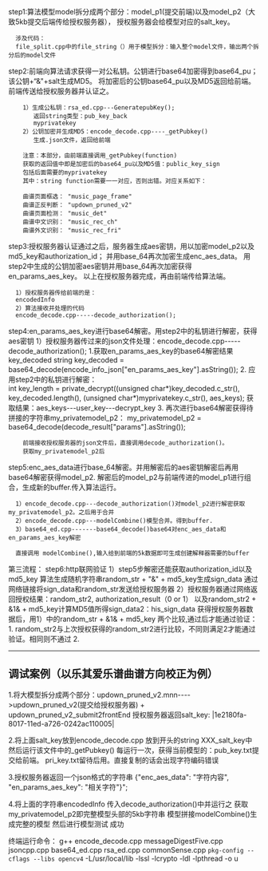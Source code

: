 step1:算法模型model拆分成两个部分：model_p1(提交前端)以及model_p2（大致5kb提交后端传给授权服务器），
      授权服务器会给模型对应的salt_key。
      
      涉及代码：
      file_split.cpp中的file_string（）用于模型拆分：输入整个model文件，输出两个拆分后的model文件

step2:前端向算法请求获得一对公私钥。公钥进行base64加密得到base64_pu；
      该公钥+“&"+salt生成MD5。
      将加密后的公钥base64_pu以及MD5返回给前端。
      前端传送给授权服务器并认证之。

        1）生成公私钥：rsa_ed.cpp---GeneratepubKey();
           返回string类型：pub_key_back
           myprivatekey
        2）公钥加密并生成MD5：encode_decode.cpp----_getPubkey()
           生成.json文件，返回给前端

        注意：本部分，由前端直接调用_getPubkey(function)
        获取的返回值中即是加密后的base64_pu以及MD5值：public_key_sign
        包括后面需要的myprivatekey
        其中：string function需要一一对应，否则出错。对应关系如下：
        
        曲谱页面框选： "music_page_frame"
        曲谱正反判断： "updown_pruned_v2"
        曲谱页面检测： "music_det"
        曲谱中文识别： "music_rec_ch"
        曲谱外文识别： "music_rec_fri"


step3:授权服务器认证通过之后，服务器生成aes密钥，用以加密model_p2以及md5_key和authorization_id；
      并用base_64再次加密生成enc_aes_data。
      用step2中生成的公钥加密aes密钥并用base_64再次加密获得en_params_aes_key。
      以上在授权服务器完成，再由前端传给算法端。

      1）授权服务器传给前端的是：
      encodedInfo
      2）算法接收并处理的代码
      encode_decode.cpp-----decode_authorization();


step4:en_params_aes_key进行base64解密。用step2中的私钥进行解密，获得aes密钥
      1）授权服务器传过来的json文件处理：encode_decode.cpp-----decode_authorization();
         1.获取en_params_aes_key的base64解密结果key_decoded
            string key_decoded = base64_decode(encode_info_json["en_params_aes_key"].asString());
         2. 应用step2中的私钥进行解密：	
            int key_length = private_decrypt((unsigned char*)key_decoded.c_str(), key_decoded.length(), (unsigned char*)myprivatekey.c_str(), aes_keys);
             获取结果：aes_keys---user_key---decrypt_key
         3. 再次进行base64解密获得待拼接的字符串my_privatemodel_p2：
         my_privatemodel_p2 = base64_decode(decode_result["params"].asString());
        
        前端接收授权服务器的json文件后，直接调用decode_authorization()。
        获取my_privatemodel_p2后

step5:enc_aes_data进行base_64解密。并用解密后的aes密钥解密后再用base64解密获得model_p2.
      解密后的model_p2与前端传进的model_p1进行组合，生成新的buffer.传入算法运行。

      1）encode_decode.cpp---decode_authorization()对model_p2进行解密获取my_privatemodel_p2。之后用于合并
      2）encode_decode.cpp---modelCombine()模型合并。得到buffer.
      3）base64_ed.cpp-------base64_decode()base64对enc_aes_data和en_params_aes_key解密
    
      直接调用 modelCombine(),输入给到前端的5k数据即可生成创建解释器需要的buffer


第三流程：
step6:http联网验证
      1）step5步解密还能获取authorization_id以及md5_key
         算法生成随机字符串random_str + "&" + md5_key生成sign_data
         通过网络链接将sign_data和random_str发送给授权服务器
      2）授权服务器通过网络返回授权结果：random_str2, authorization_result（0 or 1）
         以及random_str2 + &1& + md5_key计算MD5值所得sign_data2：his_sign_data
         获得授权服务器数据后，用1）中的random_str + &1& + md5_key
         两个比较,通过后才能通过验证：
         1. random_str2与上次授权获得的random_str2进行比较，不同则满足2才能通过验证。相同则不通过
         2. 


------------------------------------------------------------------------
调试案例（以乐其爱乐谱曲谱方向校正为例）
------------------------------------------------------------------------

1.将大模型拆分成两个部分：updown_pruned_v2.mnn---->updown_pruned_v2(提交给授权服务器) + updown_pruned_v2_submit2frontEnd
  授权服务器返回salt_key: |1e2180fa-8017-11ed-a726-0242ac110005|

2.将上面salt_key放到encode_decode.cpp 放到开头的string XXX_salt_key中
  然后运行该文件中的_getPubkey()
  每运行一次，获得当前模型的：pub_key.txt提交给前端。
  pri_key.txt留待后用。直接复制的话会出现字符编码错误

3.授权服务器返回一个json格式的字符串
    {"enc_aes_data": "字符内容", "en_params_aes_key": "相关字符"}";

4.将上面的字符串encodedInfo 传入decode_authorization()中并运行之
  获取my_privatemodel_p2即完整模型头部的5kb字符串
  模型拼接modelCombine()生成完整的模型
  然后进行模型测试
  成功

  终端运行命令：
  g++ encode_decode.cpp messageDigestFive.cpp jsoncpp.cpp  base64_ed.cpp rsa_ed.cpp commonSense.cpp `pkg-config --cflags --libs opencv4` -L/usr/local/lib -lssl -lcrypto -ldl -lpthread -o u
